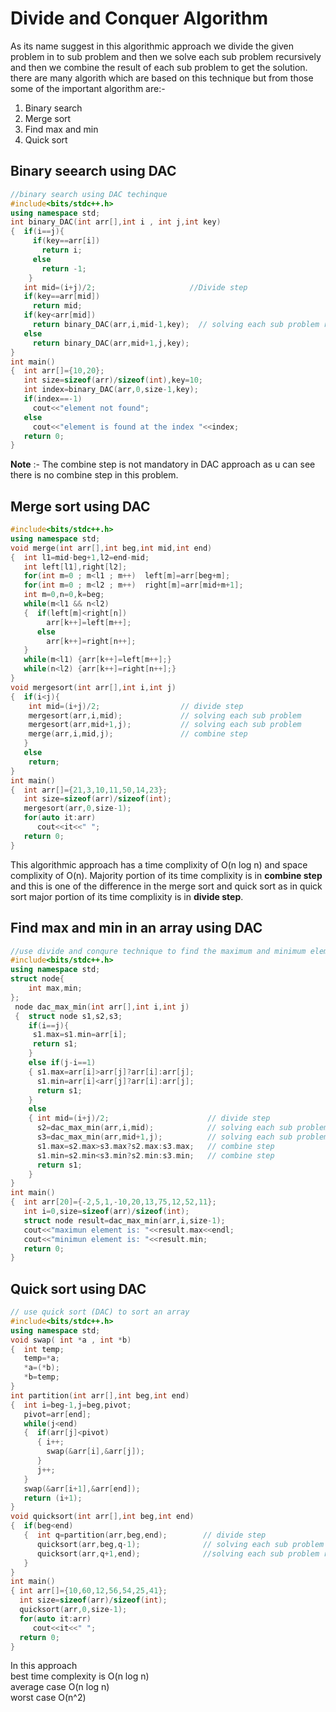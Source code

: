 # Divide and Conquer Algorithm
As its name suggest in this algorithmic approach we divide the given problem in to sub problem and then we solve each sub problem recursively and then we combine the result of each sub problem to get the solution.<br>
there are many algorith which are based on this technique but from those some of the important algorithm are:-<br>
1. Binary search 
2. Merge sort
3. Find max and min
4. Quick sort
## Binary seearch using DAC
```cpp
//binary search using DAC techinque
#include<bits/stdc++.h>
using namespace std;
int binary_DAC(int arr[],int i , int j,int key)
{  if(i==j){
     if(key==arr[i])
       return i;
     else
       return -1;
    }
   int mid=(i+j)/2;                     //Divide step
   if(key==arr[mid])
     return mid;
   if(key<arr[mid]) 
     return binary_DAC(arr,i,mid-1,key);  // solving each sub problem recursively
   else 
     return binary_DAC(arr,mid+1,j,key);  
}
int main()
{  int arr[]={10,20};
   int size=sizeof(arr)/sizeof(int),key=10;
   int index=binary_DAC(arr,0,size-1,key);
   if(index==-1)
     cout<<"element not found";
   else 
     cout<<"element is found at the index "<<index;
   return 0;
}
```
**Note** :- The combine step is not mandatory in DAC approach as u can see there is no combine step in this problem.
## Merge sort using DAC
```cpp
#include<bits/stdc++.h>
using namespace std;
void merge(int arr[],int beg,int mid,int end)
{  int l1=mid-beg+1,l2=end-mid;
   int left[l1],right[l2];
   for(int m=0 ; m<l1 ; m++)  left[m]=arr[beg+m];
   for(int m=0 ; m<l2 ; m++)  right[m]=arr[mid+m+1];
   int m=0,n=0,k=beg;
   while(m<l1 && n<l2)
   {  if(left[m]<right[n])
        arr[k++]=left[m++];
      else
        arr[k++]=right[n++];
   }
   while(m<l1) {arr[k++]=left[m++];}
   while(n<l2) {arr[k++]=right[n++];}
}
void mergesort(int arr[],int i,int j)
{  if(i<j){
    int mid=(i+j)/2;                  // divide step
    mergesort(arr,i,mid);             // solving each sub problem
    mergesort(arr,mid+1,j);           // solving each sub problem
    merge(arr,i,mid,j);               // combine step
   }
   else 
    return;
}
int main()
{  int arr[]={21,3,10,11,50,14,23};
   int size=sizeof(arr)/sizeof(int);
   mergesort(arr,0,size-1);
   for(auto it:arr)
      cout<<it<<" ";
   return 0;
}
```
This algorithmic approach has a time complixity of O(n log n) and space complixity of O(n). Majority portion of its time complixity is in **combine step** and this is one of the difference in the merge sort and quick sort as in quick sort major portion of its time complixity is in **divide step**.
## Find max and min in an array using DAC
```cpp
//use divide and conqure technique to find the maximum and minimum element in an array
#include<bits/stdc++.h>
using namespace std;
struct node{
    int max,min;
};
 node dac_max_min(int arr[],int i,int j)
 {  struct node s1,s2,s3;
    if(i==j){
     s1.max=s1.min=arr[i];
     return s1;
    }
    else if(j-i==1)
    { s1.max=arr[i]>arr[j]?arr[i]:arr[j];
      s1.min=arr[i]<arr[j]?arr[i]:arr[j];
      return s1;
    }
    else
    { int mid=(i+j)/2;                      // divide step
      s2=dac_max_min(arr,i,mid);            // solving each sub problem recursively
      s3=dac_max_min(arr,mid+1,j);          // solving each sub problem recursively
      s1.max=s2.max>s3.max?s2.max:s3.max;   // combine step
      s1.min=s2.min<s3.min?s2.min:s3.min;   // combine step
      return s1;
    }
}
int main()
{  int arr[20]={-2,5,1,-10,20,13,75,12,52,11};
   int i=0,size=sizeof(arr)/sizeof(int);
   struct node result=dac_max_min(arr,i,size-1);
   cout<<"maximun element is: "<<result.max<<endl;
   cout<<"minimun element is: "<<result.min;
   return 0;
}
```
## Quick sort using DAC
```cpp
// use quick sort (DAC) to sort an array
#include<bits/stdc++.h>
using namespace std;
void swap( int *a , int *b)
{  int temp;
   temp=*a;
   *a=(*b);
   *b=temp;
}
int partition(int arr[],int beg,int end)
{  int i=beg-1,j=beg,pivot;
   pivot=arr[end];
   while(j<end)
   {  if(arr[j]<pivot)
      { i++;
        swap(&arr[i],&arr[j]);
      }
      j++;
   }
   swap(&arr[i+1],&arr[end]);
   return (i+1);
}
void quicksort(int arr[],int beg,int end)
{  if(beg<end)
   {  int q=partition(arr,beg,end);        // divide step
      quicksort(arr,beg,q-1);              // solving each sub problem recursively
      quicksort(arr,q+1,end);              //solving each sub problem recursively
   }
}
int main()
{ int arr[]={10,60,12,56,54,25,41};
  int size=sizeof(arr)/sizeof(int); 
  quicksort(arr,0,size-1);
  for(auto it:arr)
     cout<<it<<" ";
  return 0;
}
```
In this approach  <br>
best time complexity is O(n log n)<br>
average case O(n log n)<br>
worst case O(n^2)